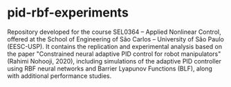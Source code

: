 # pid-rbf-experiments
Repository developed for the course SEL0364 – Applied Nonlinear Control, offered at the School of Engineering of São Carlos – University of São Paulo (EESC-USP). It contains the replication and experimental analysis based on the paper "Constrained neural adaptive PID control for robot manipulators" (Rahimi Nohooji, 2020), including simulations of the adaptive PID controller using RBF neural networks and Barrier Lyapunov Functions (BLF), along with additional performance studies.
